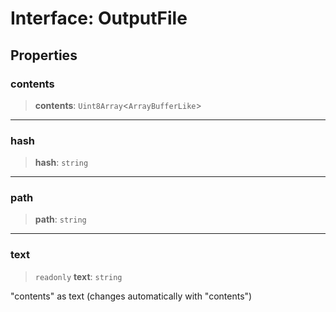 # Interface: OutputFile

## Properties

### contents

> **contents**: `Uint8Array`\<`ArrayBufferLike`\>

***

### hash

> **hash**: `string`

***

### path

> **path**: `string`

***

### text

> `readonly` **text**: `string`

"contents" as text (changes automatically with "contents")
